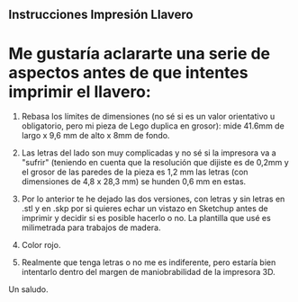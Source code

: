 ## Instrucciones Impresión Llavero

# Me gustaría aclararte una serie de aspectos antes de que intentes imprimir el llavero:

1. Rebasa los límites de dimensiones (no sé si es un valor orientativo u obligatorio, pero mi pieza de Lego duplica en grosor): mide 41.6mm de largo x 9,6 mm de alto x 8mm de fondo.

2. Las letras del lado son muy complicadas y no sé si la impresora va a "sufrir" (teniendo en cuenta que la resolución que dijiste es de 0,2mm y el grosor de las paredes de la pieza es 1,2 mm las letras (con dimensiones de 4,8 x 28,3 mm) se hunden 0,6 mm en estas.

3. Por lo anterior te he dejado las dos versiones, con letras y sin letras en .stl y en .skp por si quieres echar un vistazo en Sketchup antes de imprimir y decidir si es posible hacerlo o no. La plantilla que usé es milimetrada para trabajos de madera.

4. Color rojo.

5. Realmente que tenga letras o no me es indiferente, pero estaría bien intentarlo dentro del margen de maniobrabilidad de la impresora 3D.

Un saludo.

